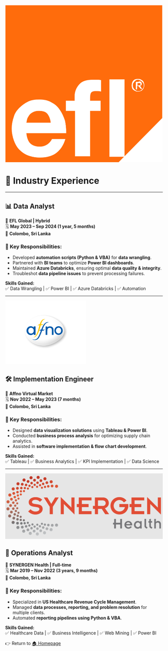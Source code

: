 ![EFL](assets/img/efl_logo.png)

# 💼 Industry Experience

---

## 📊 **Data Analyst**  
📍 **EFL Global | Hybrid**  
🗓 **May 2023 – Sep 2024 (1 year, 5 months)**  
📍 **Colombo, Sri Lanka**  

### 🔹 Key Responsibilities:
- Developed **automation scripts (Python & VBA)** for **data wrangling**.  
- Partnered with **BI teams** to optimize **Power BI dashboards**.  
- Maintained **Azure Databricks**, ensuring optimal **data quality & integrity**.  
- Troubleshot **data pipeline issues** to prevent processing failures.

**Skills Gained:**  
✅ Data Wrangling | ✅ Power BI | ✅ Azure Databricks | ✅ Automation  

---

![Affno](assets/img/affno_logo.png)

## 🛠 **Implementation Engineer**  
📍 **Affno Virtual Market**  
🗓 **Nov 2022 – May 2023 (7 months)**  
📍 **Colombo, Sri Lanka**  

### 🔹 Key Responsibilities:
- Designed **data visualization solutions** using **Tableau & Power BI**.  
- Conducted **business process analysis** for optimizing supply chain analytics.  
- Assisted in **software implementation & flow chart development**.  

**Skills Gained:**  
✅ Tableau | ✅ Business Analytics | ✅ KPI Implementation | ✅ Data Science  

---

![Synergen](assets/img/synergen_logo.png)

## 🏥 **Operations Analyst**  
📍 **SYNERGEN Health | Full-time**  
🗓 **Mar 2019 – Nov 2022 (3 years, 9 months)**  
📍 **Colombo, Sri Lanka**  

### 🔹 Key Responsibilities:
- Specialized in **US Healthcare Revenue Cycle Management**.  
- Managed **data processes, reporting, and problem resolution** for multiple clients.  
- Automated **reporting pipelines using Python & VBA**.

**Skills Gained:**  
✅ Healthcare Data | ✅ Business Intelligence | ✅ Web Mining | ✅ Power BI  

👉 Return to [🏠 Homepage](index.md)  
